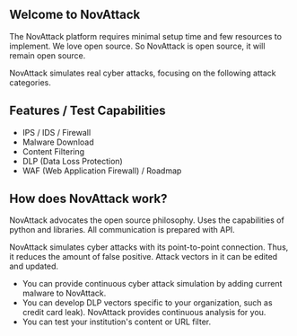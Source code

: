 ## Welcome to NovAttack

The NovAttack platform requires minimal setup time and few resources to implement. We love open source. So NovAttack is open source, it will remain open source.

NovAttack simulates real cyber attacks, focusing on the following attack categories.

## Features / Test Capabilities

- IPS / IDS / Firewall 
- Malware Download
- Content Filtering
- DLP (Data Loss Protection)
- WAF (Web Application Firewall) / Roadmap

## How does NovAttack work?

NovAttack advocates the open source philosophy. Uses the capabilities of python and libraries. All communication is prepared with API.

NovAttack simulates cyber attacks with its point-to-point connection. Thus, it reduces the amount of false positive. Attack vectors in it can be edited and updated.

- You can provide continuous cyber attack simulation by adding current malware to NovAttack.
- You can develop DLP vectors specific to your organization, such as credit card leak). NovAttack provides continuous analysis for you.
- You can test your institution's content or URL filter.

